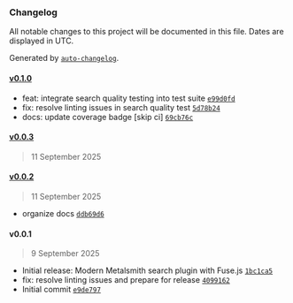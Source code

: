 ### Changelog

All notable changes to this project will be documented in this file. Dates are displayed in UTC.

Generated by [`auto-changelog`](https://github.com/CookPete/auto-changelog).

#### [v0.1.0](https://github.com/wernerglinka/metalsmith-search/compare/v0.0.3...v0.1.0)

- feat: integrate search quality testing into test suite
  [`e99d0fd`](https://github.com/wernerglinka/metalsmith-search/commit/e99d0fd90026c69f8e442ea2ac54e5399306485f)
- fix: resolve linting issues in search quality test
  [`5d78b24`](https://github.com/wernerglinka/metalsmith-search/commit/5d78b2435cee031696dce7b5cc361198a60b40b4)
- docs: update coverage badge [skip ci]
  [`69cb76c`](https://github.com/wernerglinka/metalsmith-search/commit/69cb76c8de4d0a9728d918bb91f2ee517640ce90)

#### [v0.0.3](https://github.com/wernerglinka/metalsmith-search/compare/v0.0.2...v0.0.3)

> 11 September 2025

#### [v0.0.2](https://github.com/wernerglinka/metalsmith-search/compare/v0.0.1...v0.0.2)

> 11 September 2025

- organize docs
  [`ddb69d6`](https://github.com/wernerglinka/metalsmith-search/commit/ddb69d6b9149dc6a7b7ac028e8c8d0632724b6b6)

#### v0.0.1

> 9 September 2025

- Initial release: Modern Metalsmith search plugin with Fuse.js
  [`1bc1ca5`](https://github.com/wernerglinka/metalsmith-search/commit/1bc1ca5a1b8719796ff57ea89184b9426d2b4521)
- fix: resolve linting issues and prepare for release
  [`4099162`](https://github.com/wernerglinka/metalsmith-search/commit/4099162b056cf99737534d3ebb3dc9675deb46ff)
- Initial commit
  [`e9de797`](https://github.com/wernerglinka/metalsmith-search/commit/e9de797b4f840b330440550db7fb0e335ceba981)
